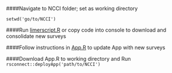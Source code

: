 ####Navigate to NCCI folder; set as working directory

`setwd('go/to/NCCI')`


####Run [limerscript.R](https://github.com/snurhussein/NCCI/blob/master/limerscript.R) or copy code into console to download and consolidate new surveys

####Follow instructions in [App.R](https://github.com/snurhussein/NCCI/blob/master/app.R) to update App with new surveys

####Download App.R to working directory and Run
`rsconnect::deployApp('path/to/NCCI')`

